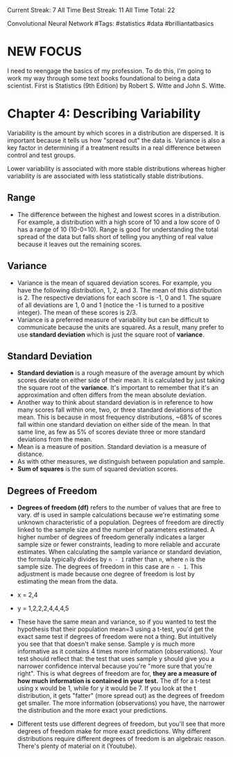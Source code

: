 Current Streak: 7
All Time Best Streak: 11
All Time Total: 22

Convolutional Neural Network
#Tags: #statistics #data #brilliantatbasics
# NEW FOCUS
I need to reengage the basics of my profession. To do this, I'm going to work my way through some text books foundational to being a data scientist. First is Statistics (9th Edition) by Robert S. Witte and John S. Witte. 

# Chapter 4: Describing Variability
Variability is the amount by which scores in a distribution are dispersed. It is important because it tells us how "spread out" the data is. Variance is also a key factor in determining if a treatment results in a real difference between control and test groups. 

Lower variability is associated with more stable distributions whereas higher variability is are associated with less statistically stable distributions. 
## Range
- The difference between the highest and lowest scores in a distribution. For example, a distribution with a high score of 10 and a low score of 0 has a range of 10 (10-0=10). Range is good for understanding the total spread of the data but falls short of telling you anything of real value because it leaves out the remaining scores. 
## Variance
- Variance is the mean of squared deviation scores. For example, you have the following distribution, 1, 2, and 3. The mean of this distribution is 2. The respective deviations for each score is -1, 0 and 1. The square of all deviations are 1, 0 and 1 (notice the -1 is turned to a positive integer). The mean of these scores is 2/3. 
- Variance is a preferred measure of variability but can be difficult to communicate because the units are squared. As a result, many prefer to use **standard deviation** which is just the square root of **variance**.
## Standard Deviation
- **Standard deviation** is a rough measure of the average amount by which scores deviate on either side of their mean. It is calculated by just taking the square root of the **variance**. It's important to remember that it's an approximation and often differs from the mean absolute deviation. 
- Another way to think about standard deviation is in reference to how many scores fall within one, two, or three standard deviations of the mean. This is because in most frequency distributions, ~68% of scores fall within one standard deviation on either side of the mean. In that same line, as few as 5% of scores deviate three or more standard deviations from the mean.
- Mean is a measure of position. Standard deviation is a measure of distance. 
- As with other measures, we distinguish between population and sample. 
- **Sum of squares** is the sum of squared deviation scores.
## Degrees of Freedom
- **Degrees of freedom (df)** refers to the number of values that are free to vary. df is used in sample calculations because we're estimating some unknown characteristic of a population. Degrees of freedom are directly linked to the sample size and the number of parameters estimated. A higher number of degrees of freedom generally indicates a larger sample size or fewer constraints, leading to more reliable and accurate estimates. When calculating the sample variance or standard deviation, the formula typically divides by `n - 1` rather than `n`, where `n` is the sample size. The degrees of freedom in this case are `n - 1`. This adjustment is made because one degree of freedom is lost by estimating the mean from the data.

- x = 2,4  
- y = 1,2,2,2,4,4,4,5

- These have the same mean and variance, so if you wanted to test the hypothesis that their population mean=3 using a t-test, you'd get the exact same test if degrees of freedom were not a thing. But intuitively you see that that doesn't make sense. Sample y is much more informative as it contains 4 times more information (observations). Your test should reflect that: the test that uses sample y should give you a narrower confidence interval because you're "more sure that you're right". This is what degrees of freedom are for, **they are a measure of how much information is contained in your test.** The df for a t-test using x would be 1, while for y it would be 7. If you look at the t distribution, it gets "fatter" (more spread out) as the degrees of freedom get smaller. The more information (observations) you have, the narrower the distribution and the more exact your predictions.

- Different tests use different degrees of freedom, but you'll see that more degrees of freedom make for more exact predictions. Why different distributions require different degrees of freedom is an algebraic reason. There's plenty of material on it (Youtube).